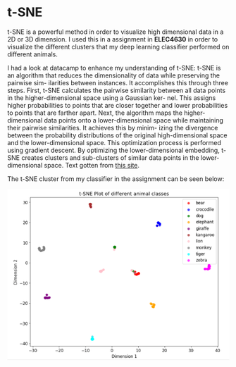 # t-SNE

t-SNE is a powerful method in order to visualize high dimensional data in a 2D or 3D dimension. I used this in a assignment in $\textbf{ELEC4630}$ in order to visualize the different clusters that 
my deep learning classifier performed on different animals.

I had a look at datacamp to enhance my understanding of t-SNE: t-SNE is an algorithm that reduces the dimensionality of data while preserving the pairwise sim-
ilarities between instances. It accomplishes this through three steps. First, t-SNE calculates the
pairwise similarity between all data points in the higher-dimensional space using a Gaussian ker-
nel. This assigns higher probabilities to points that are closer together and lower probabilities to
points that are farther apart. Next, the algorithm maps the higher-dimensional data points onto
a lower-dimensional space while maintaining their pairwise similarities. It achieves this by minim-
izing the divergence between the probability distributions of the original high-dimensional space
and the lower-dimensional space. This optimization process is performed using gradient descent.
By optimizing the lower-dimensional embedding, t-SNE creates clusters and sub-clusters of similar
data points in the lower-dimensional space. Text gotten from [this site](https://www.datacamp.com/tutorial/introduction-t-sne).

The t-SNE cluster from my classifier in the assignment can be seen below: 

![t-SNE cluster](../images/t-SNE-kopi.jpg)


